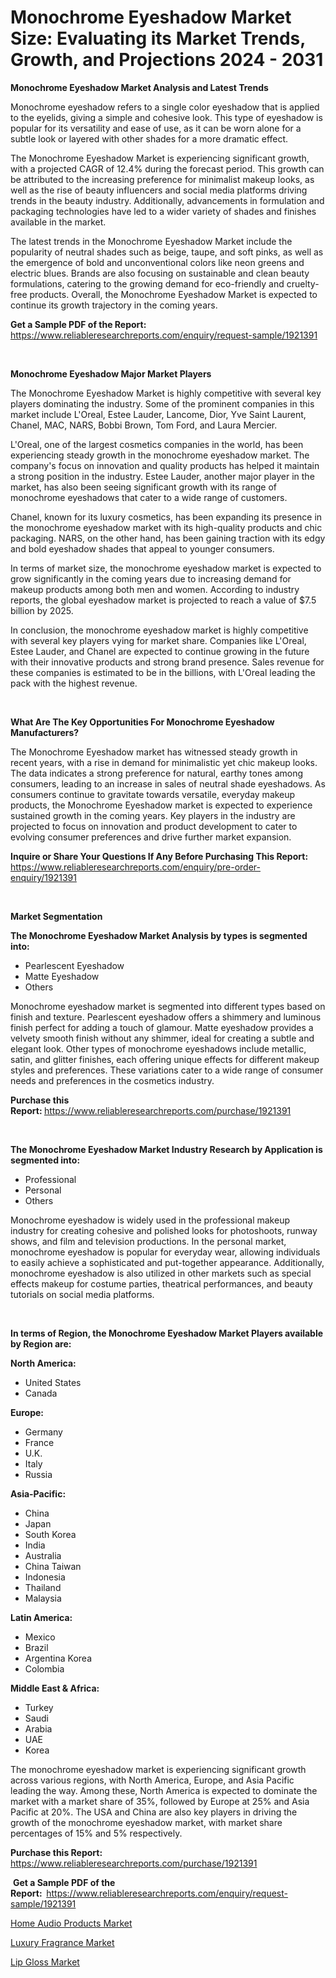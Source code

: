 <p><h1>Monochrome Eyeshadow Market Size: Evaluating its Market Trends, Growth, and Projections 2024 - 2031</h1></p><p><strong>Monochrome Eyeshadow Market Analysis and Latest Trends</strong></p>
<p><p>Monochrome eyeshadow refers to a single color eyeshadow that is applied to the eyelids, giving a simple and cohesive look. This type of eyeshadow is popular for its versatility and ease of use, as it can be worn alone for a subtle look or layered with other shades for a more dramatic effect.</p><p>The Monochrome Eyeshadow Market is experiencing significant growth, with a projected CAGR of 12.4% during the forecast period. This growth can be attributed to the increasing preference for minimalist makeup looks, as well as the rise of beauty influencers and social media platforms driving trends in the beauty industry. Additionally, advancements in formulation and packaging technologies have led to a wider variety of shades and finishes available in the market.</p><p>The latest trends in the Monochrome Eyeshadow Market include the popularity of neutral shades such as beige, taupe, and soft pinks, as well as the emergence of bold and unconventional colors like neon greens and electric blues. Brands are also focusing on sustainable and clean beauty formulations, catering to the growing demand for eco-friendly and cruelty-free products. Overall, the Monochrome Eyeshadow Market is expected to continue its growth trajectory in the coming years.</p></p>
<p><strong>Get a Sample PDF of the Report:&nbsp;</strong> <a href="https://www.reliableresearchreports.com/enquiry/request-sample/1921391">https://www.reliableresearchreports.com/enquiry/request-sample/1921391</a></p>
<p>&nbsp;</p>
<p><strong>Monochrome Eyeshadow Major Market Players</strong></p>
<p><p>The Monochrome Eyeshadow Market is highly competitive with several key players dominating the industry. Some of the prominent companies in this market include L'Oreal, Estee Lauder, Lancome, Dior, Yve Saint Laurent, Chanel, MAC, NARS, Bobbi Brown, Tom Ford, and Laura Mercier.</p><p>L'Oreal, one of the largest cosmetics companies in the world, has been experiencing steady growth in the monochrome eyeshadow market. The company's focus on innovation and quality products has helped it maintain a strong position in the industry. Estee Lauder, another major player in the market, has also been seeing significant growth with its range of monochrome eyeshadows that cater to a wide range of customers.</p><p>Chanel, known for its luxury cosmetics, has been expanding its presence in the monochrome eyeshadow market with its high-quality products and chic packaging. NARS, on the other hand, has been gaining traction with its edgy and bold eyeshadow shades that appeal to younger consumers.</p><p>In terms of market size, the monochrome eyeshadow market is expected to grow significantly in the coming years due to increasing demand for makeup products among both men and women. According to industry reports, the global eyeshadow market is projected to reach a value of $7.5 billion by 2025.</p><p>In conclusion, the monochrome eyeshadow market is highly competitive with several key players vying for market share. Companies like L'Oreal, Estee Lauder, and Chanel are expected to continue growing in the future with their innovative products and strong brand presence. Sales revenue for these companies is estimated to be in the billions, with L'Oreal leading the pack with the highest revenue.</p></p>
<p>&nbsp;</p>
<p><strong>What Are The Key Opportunities For Monochrome Eyeshadow Manufacturers?</strong></p>
<p><p>The Monochrome Eyeshadow market has witnessed steady growth in recent years, with a rise in demand for minimalistic yet chic makeup looks. The data indicates a strong preference for natural, earthy tones among consumers, leading to an increase in sales of neutral shade eyeshadows. As consumers continue to gravitate towards versatile, everyday makeup products, the Monochrome Eyeshadow market is expected to experience sustained growth in the coming years. Key players in the industry are projected to focus on innovation and product development to cater to evolving consumer preferences and drive further market expansion.</p></p>
<p><strong>Inquire or Share Your Questions If Any Before Purchasing This Report:</strong> <a href="https://www.reliableresearchreports.com/enquiry/pre-order-enquiry/1921391">https://www.reliableresearchreports.com/enquiry/pre-order-enquiry/1921391</a></p>
<p>&nbsp;</p>
<p><strong>Market Segmentation</strong></p>
<p><strong>The Monochrome Eyeshadow Market Analysis by types is segmented into:</strong></p>
<p><ul><li>Pearlescent Eyeshadow</li><li>Matte Eyeshadow</li><li>Others</li></ul></p>
<p><p>Monochrome eyeshadow market is segmented into different types based on finish and texture. Pearlescent eyeshadow offers a shimmery and luminous finish perfect for adding a touch of glamour. Matte eyeshadow provides a velvety smooth finish without any shimmer, ideal for creating a subtle and elegant look. Other types of monochrome eyeshadows include metallic, satin, and glitter finishes, each offering unique effects for different makeup styles and preferences. These variations cater to a wide range of consumer needs and preferences in the cosmetics industry.</p></p>
<p><strong>Purchase this Report:&nbsp;</strong><a href="https://www.reliableresearchreports.com/purchase/1921391">https://www.reliableresearchreports.com/purchase/1921391</a></p>
<p>&nbsp;</p>
<p><strong>The Monochrome Eyeshadow Market Industry Research by Application is segmented into:</strong></p>
<p><ul><li>Professional</li><li>Personal</li><li>Others</li></ul></p>
<p><p>Monochrome eyeshadow is widely used in the professional makeup industry for creating cohesive and polished looks for photoshoots, runway shows, and film and television productions. In the personal market, monochrome eyeshadow is popular for everyday wear, allowing individuals to easily achieve a sophisticated and put-together appearance. Additionally, monochrome eyeshadow is also utilized in other markets such as special effects makeup for costume parties, theatrical performances, and beauty tutorials on social media platforms.</p></p>
<p>&nbsp;</p>
<p><strong>In terms of Region, the Monochrome Eyeshadow Market Players available by Region are:</strong></p>
<p>
    <p> <strong> North America: </strong>
        <ul>
            <li>United States</li>
            <li>Canada</li>
        </ul>
        </p> 
    <p> <strong> Europe: </strong>
        <ul>
            <li>Germany</li>
            <li>France</li>
            <li>U.K.</li>
            <li>Italy</li>
            <li>Russia</li>
        </ul>
        </p> 
    <p> <strong> Asia-Pacific: </strong>
        <ul>
            <li>China</li>
            <li>Japan</li>
            <li>South Korea</li>
            <li>India</li>
            <li>Australia</li>
            <li>China Taiwan</li>
            <li>Indonesia</li>
            <li>Thailand</li>
            <li>Malaysia</li>
        </ul>
        </p> 
    <p> <strong> Latin America: </strong>
        <ul>
            <li>Mexico</li>
            <li>Brazil</li>
            <li>Argentina Korea</li>
            <li>Colombia</li>
        </ul>
        </p> 
    <p> <strong> Middle East & Africa: </strong>
        <ul>
            <li>Turkey</li>
            <li>Saudi</li>
            <li>Arabia</li>
            <li>UAE</li>
            <li>Korea</li>
        </ul>
    </p>
    </p>
<p><p>The monochrome eyeshadow market is experiencing significant growth across various regions, with North America, Europe, and Asia Pacific leading the way. Among these, North America is expected to dominate the market with a market share of 35%, followed by Europe at 25% and Asia Pacific at 20%. The USA and China are also key players in driving the growth of the monochrome eyeshadow market, with market share percentages of 15% and 5% respectively.</p></p>
<p><strong>Purchase this Report: </strong><a href="https://www.reliableresearchreports.com/purchase/1921391">https://www.reliableresearchreports.com/purchase/1921391</a></p>
<p>&nbsp;<strong>Get a Sample PDF of the Report:&nbsp;&nbsp;</strong><a href="https://www.reliableresearchreports.com/enquiry/request-sample/1921391">https://www.reliableresearchreports.com/enquiry/request-sample/1921391</a></p>
<p><strong></strong></p>
<p><p><a href="https://github.com/nathandecarvalho/Market-Research-Report-List-2/blob/main/home-audio-products-market.md">Home Audio Products Market</a></p><p><a href="https://github.com/julyju69/Market-Research-Report-List-2/blob/main/luxury-fragrance-market.md">Luxury Fragrance Market</a></p><p><a href="https://github.com/gdfhhhj/Market-Research-Report-List-3/blob/main/lip-gloss-market.md">Lip Gloss Market</a></p></p>